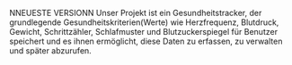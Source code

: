 NNEUESTE VERSIONN
Unser Projekt ist ein Gesundheitstracker, der grundlegende Gesundheitskriterien(Werte) 
wie Herzfrequenz, Blutdruck, Gewicht, Schrittzähler, Schlafmuster und Blutzuckerspiegel 
für Benutzer speichert und es ihnen ermöglicht, diese Daten zu erfassen, zu verwalten und später abzurufen.




